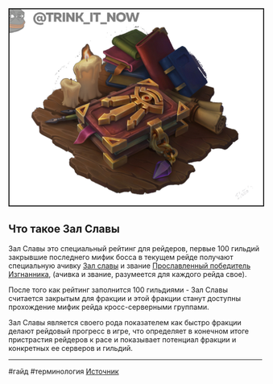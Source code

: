 
<center>
<img src=https://raw.githubusercontent.com/MagicalCow/TrinkIT-News/main/Sources/Assets/Guide-Terms/Guide-Terms-01.png float=center border=2>
</center>

## Что такое Зал Славы
Зал Славы это специальный рейтинг для рейдеров, первые 100 гильдий закрывшие последнего мифик босса в текущем рейде получают специальную ачивку [Зал славы](https://ru.wowhead.com/achievement=15475/) и звание [Прославленный победитель Изгнанника](https://ru.wowhead.com/title=714), (ачивка и звание, разумеется для каждого рейда свое).

После того как рейтинг заполнится 100 гильдиями - Зал Славы считается закрытым для фракции и этой фракции станут доступны прохождение мифик рейда кросс-серверными группами.

Зал Славы является своего рода показателем как быстро фракции делают рейдовый прогресс в игре, что определяет в конечном итоге пристрастия рейдеров к расе и показывает потенциал фракции и конкретных ее серверов и гильдий.

---
#гайд #терминология
[Источник](https://www.wowhead.com/news/Terms.md)
